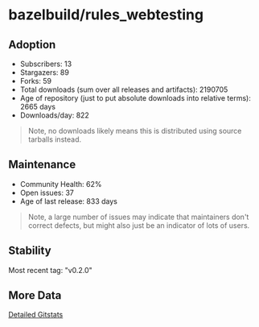 # bazelbuild/rules_webtesting

## Adoption

- Subscribers: 13
- Stargazers: 89
- Forks: 59
- Total downloads (sum over all releases and artifacts): 2190705
- Age of repository (just to put absolute downloads into relative terms): 2665 days
- Downloads/day: 822

> Note, no downloads likely means this is distributed using source tarballs instead.

## Maintenance

- Community Health: 62%
- Open issues: 37
- Age of last release: 833 days

> Note, a large number of issues may indicate that maintainers don't correct defects, but might also
> just be an indicator of lots of users.

## Stability

Most recent tag: "v0.2.0"

## More Data

[Detailed Gitstats](/bazel-catalog/gitstats/bazelbuild/rules_webtesting)

